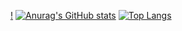 
[!](https://komarev.com/ghpvc/?username=eugeek)
[![Anurag's GitHub stats](https://github-readme-stats.vercel.app/api?username=eugeek)](https://github.com/anuraghazra/github-readme-stats)
[![Top Langs](https://github-readme-stats.vercel.app/api/top-langs/?username=eugeek)](https://github.com/anuraghazra/github-readme-stats)
